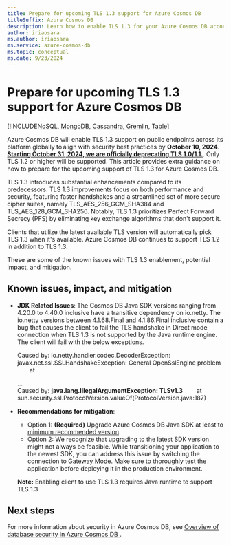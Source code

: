 ```yaml
---
title: Prepare for upcoming TLS 1.3 support for Azure Cosmos DB
titleSuffix: Azure Cosmos DB
description: Learn how to enable TLS 1.3 for your Azure Cosmos DB account to improve your security posture.
author: iriaosara
ms.author: iriaosara
ms.service: azure-cosmos-db
ms.topic: conceptual
ms.date: 9/23/2024
---
```


# Prepare for upcoming TLS 1.3 support for Azure Cosmos DB

[!INCLUDE[NoSQL, MongoDB, Cassandra, Gremlin, Table](includes/appliesto-nosql-mongodb-cassandra-gremlin-table.md)]

Azure Cosmos DB will enable TLS 1.3 support on public endpoints across its platform globally to align with security best practices by **October 10, 2024**. [**Starting October 31, 2024, we are officially deprecating TLS 1.0/1.1.**](https://azure.microsoft.com/updates/azure-support-tls-will-end-by-31-october-2024-2/). Only TLS 1.2 or higher will be supported. This article provides extra guidance on how to prepare for the upcoming support of TLS 1.3 for Azure Cosmos DB. 

TLS 1.3 introduces substantial enhancements compared to its predecessors. TLS 1.3 improvements focus on both performance and security, featuring faster handshakes and a streamlined set of more secure cipher suites, namely TLS_AES_256_GCM_SHA384 and TLS_AES_128_GCM_SHA256. Notably, TLS 1.3 prioritizes Perfect Forward Secrecy (PFS) by eliminating key exchange algorithms that don't support it.  

Clients that utilize the latest available TLS version will automatically pick TLS 1.3 when it's available. Azure Cosmos DB continues to support TLS 1.2 in addition to TLS 1.3.  

These are some of the known issues with TLS 1.3 enablement, potential impact, and mitigation.

## Known issues, impact, and mitigation

- **JDK Related Issues**: The Cosmos DB Java SDK versions ranging from 4.20.0 to 4.40.0 inclusive have a transitive dependency on io.netty. The io.netty versions between 4.1.68.Final and 4.1.86.Final  inclusive contain a bug that causes the client to fail the TLS handshake in Direct mode connection when TLS 1.3 is not supported by the Java runtime engine. The client will fail with the below exceptions.

     Caused by: io.netty.handler.codec.DecoderException: javax.net.ssl.SSLHandshakeException: General OpenSslEngine problem
      at 


     ...       
    Caused by: **java.lang.IllegalArgumentException: TLSv1.3**
      at sun.security.ssl.ProtocolVersion.valueOf(ProtocolVersion.java:187)
    

-  **Recommendations for mitigation**:

    - Option 1: **(Required)** Upgrade Azure Cosmos DB Java SDK at least to [minimum recommended version](../cosmos-db/nosql/sdk-java-v4#recommended-version).
    - Option 2: We recognize that upgrading to the latest SDK version might not always be feasible. While transitioning your application to the newest SDK, you can address this issue by switching the connection to [Gateway Mode](./nosql/tune-connection-configurations-net-sdk-v3.md#customizing-gateway-connection-mode). Make sure to thoroughly test the application before deploying it in the production environment.

    **Note:** Enabling client to use TLS 1.3 requires Java runtime to support TLS 1.3
## Next steps

For more information about security in Azure Cosmos DB, see [Overview of database security in Azure Cosmos DB
](./database-security.md).